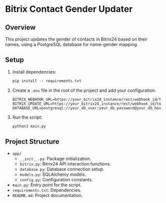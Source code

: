 # Bitrix Contact Gender Updater

## Overview
This project updates the gender of contacts in Bitrix24 based on their names, using a PostgreSQL database for name-gender mapping.

## Setup

1. Install dependencies:
    ```bash
    pip install -r requirements.txt
    ```

2. Create a `.env` file in the root of the project and add your configuration:
    ```env
    BITRIX_WEBHOOK_URL=https://your_bitrix24_instance/rest/webhook_id/token/crm.contact.get
    BITRIX_UPDATE_URL=https://your_bitrix24_instance/rest/webhook_id/token/crm.contact.update
    DATABASE_URL=postgresql://your_db_user:your_db_password@your_db_host:your_db_port/your_db_name
    ```

3. Run the script:
    ```bash
    python3 main.py
    ```

## Project Structure

- `app/`
  - `__init__.py`: Package initialization.
  - `bitrix.py`: Bitrix24 API interaction functions.
  - `database.py`: Database connection setup.
  - `models.py`: SQLAlchemy models.
  - `config.py`: Configuration constants.
- `main.py`: Entry point for the script.
- `requirements.txt`: Dependencies.
- `README.md`: Project documentation.
